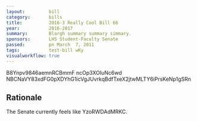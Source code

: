 ```yaml
---
layout:         bill
category:       bills
title:          2016-3 Really Cool Bill 66
year:           2016-2017
summary:        Blargh summary summary simmary.
sponsors:       LHS Student-Faculty Senate
passed:         pn March  7, 2011
tags:           test-bill wKy
visualworkflow: true
---
```



B8Ynpv9846aemnRCBmmF ncOp3XOIuNc6wd NBCNaVY83xdFG0pXDYhG1icVgJUvrkqBdfTxeX2jtwMLTY6iPrsKeNp1gSRn 




Rationale
---------
The Senate currently feels like YzoRWDAdMRKC.
